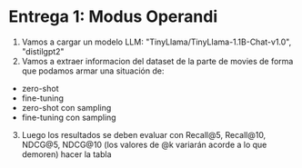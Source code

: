 # Entrega 1: Modus Operandi
1. Vamos a cargar un modelo LLM: "TinyLlama/TinyLlama-1.1B-Chat-v1.0", "distilgpt2"
2. Vamos a extraer informacion del dataset de la parte de movies de forma que podamos armar una situación de:
- zero-shot
- fine-tuning
- zero-shot con sampling
- fine-tuning con sampling

3. Luego los resultados se deben evaluar con Recall@5, Recall@10, NDCG@5, NDCG@10 (los valores de @k variarán acorde a lo que demoren)
hacer la tabla